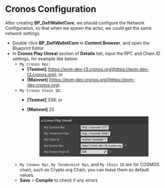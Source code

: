 # Cronos Configuration

After creating **BP\_DefiWalletCore**, we should configure the Network Configuration, so that when we spawn the actor, we could get the same network settings.

* Double click **BP\_DefiWalletCore** in **Content Browser**, and open the Blueprint Editor
* In **Cronos Play Unreal** section of **Details** tab, input the RPC and Chain ID settings, for example like below:
  * `My Cronos Rpc`:
    * **\[Testnet]** [https://evm-dev-t3.cronos.org](https://evm-dev-t3.cronos.org); or
    * **\[Mainnet]** [https://evm-dev.cronos.org](https://evm-dev.cronos.org).
  * `My Cronos Chain ID`:
    * **\[Testnet]** 338; or
    *   **\[Mainnet]** 25

        <figure><img src="../../../.gitbook/assets/cronos-gamefi-blueprint-cronos-network-setting" alt=""><figcaption></figcaption></figure>
  * `My Cosmos Rpc`, `My Tendermint Rpc`, and `My Chain ID` are for COSMOS chain, such as Crypto.org Chain, you can leave them as default values.
  * **Save** > **Compile** to check if any errors
